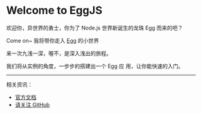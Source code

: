 # Welcome to EggJS

欢迎你，异世界的勇士，你为了 Node.js 世界新诞生的龙珠 Egg 而来的吧？

Come on~ 我将带你走入 [Egg](https://eggjs.app/) 的小世界

来一次九浅一深，喔不，是深入浅出的旅程。

我们将从实例的角度，一步步的搭建出一个 Egg 应 用，让你能快速的入门。

---
相关资讯：

- [官方文档](https://eggjs.app/zh-cn/tutorials/index.html)
- [请关注 GitHub](https://github.com/eggjs/egg/)
